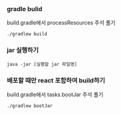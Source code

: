 ### gradle bulid

build.gradle에서 processResources 주석 풀기
```shell
./gradlew build
```

### jar 실행하기
```shell
java -jar [실행할 jar 파일명]
```

### 배포할 때만 react 포함하여 build하기
build.gradle에서 tasks.bootJar 주석 풀기
```shell
./gradlew bootJar
```
